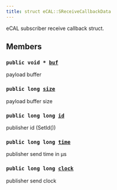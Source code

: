 ```yaml
---
title: struct eCAL::SReceiveCallbackData
---
```


eCAL subscriber receive callback struct.

## Members

### `public void * `[`buf`](#d4/d97/structeCAL_1_1SReceiveCallbackData_1a73f9ec7f4a49447079e96b964e6f1137) 

payload buffer

### `public long `[`size`](#d4/d97/structeCAL_1_1SReceiveCallbackData_1acfd7c40b3892e0fc0c03ca0c37f42999) 

payload buffer size

### `public long long `[`id`](#d4/d97/structeCAL_1_1SReceiveCallbackData_1ad4a1d4610aa3b5a2c3a94050a9f3a5dd) 

publisher id (SetId())

### `public long long `[`time`](#d4/d97/structeCAL_1_1SReceiveCallbackData_1aadfaaa0f23f048209e71b72fe658d8a7) 

publisher send time in µs

### `public long long `[`clock`](#d4/d97/structeCAL_1_1SReceiveCallbackData_1a583076c29d3d2fe4a4487b075b045426) 

publisher send clock

